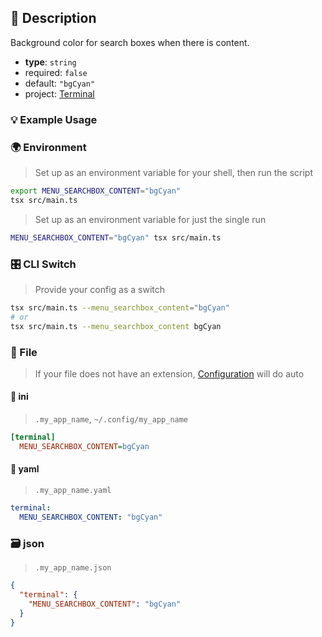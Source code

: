 ## 📜 Description

Background color for search boxes when there is content.

- **type**: `string`
- required: `false`
- default: `"bgCyan"`
- project: [Terminal](/terminal)

### 💡 Example Usage

### 🌍 Environment

> Set up as an environment variable for your shell, then run the script
```bash
export MENU_SEARCHBOX_CONTENT="bgCyan"
tsx src/main.ts
```
> Set up as an environment variable for just the single run

```bash
MENU_SEARCHBOX_CONTENT="bgCyan" tsx src/main.ts
```
### 🎛️ CLI Switch

> Provide your config as a switch
```bash
tsx src/main.ts --menu_searchbox_content="bgCyan"
# or
tsx src/main.ts --menu_searchbox_content bgCyan
```
### 📁 File
>  If your file does not have an extension, [Configuration](/core/configuration) will do auto
#### 📘 ini

> `.my_app_name`, `~/.config/my_app_name`

```ini
[terminal]
  MENU_SEARCHBOX_CONTENT=bgCyan
```
#### 📄 yaml

> `.my_app_name.yaml`

```yaml
terminal:
  MENU_SEARCHBOX_CONTENT: "bgCyan"
```
### 🗃️ json

> `.my_app_name.json`

```json
{
  "terminal": {
    "MENU_SEARCHBOX_CONTENT": "bgCyan"
  }
}
```
